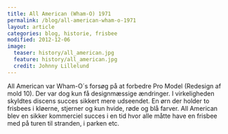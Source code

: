 ```yaml
---
title: All American (Wham-O) 1971
permalink: /blog/all-american-wham-o-1971
layout: article
categories: blog, historie, frisbee
modified: 2012-12-06
image:
  teaser: history/all_american.jpg
  feature: history/all_american.jpg
  credit: Johnny Lillelund
---
```


<p>All American var Wham-O´s forsøg på at forbedre Pro Model (Redesign af mold 10). Der var dog kun få designmæssige ændringer. I virkeligheden skyldtes discens succes sikkert mere udseendet. En ørn der holder to frisbees i kløerne, stjerner og kun hvide, røde og blå farver. All American blev en sikker kommerciel succes i en tid hvor alle måtte have en frisbee med på turen til stranden, i parken etc.</p>
